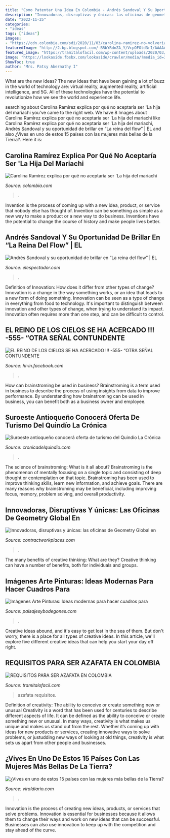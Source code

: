 ```yaml
---
title: "Como Patentar Una Idea En Colombia - Andrés Sandoval Y Su Oportunidad De Brillar En “la Reina Del Flow”"
description: "Innovadoras, disruptivas y únicas: las oficinas de geometry global en"
date: "2022-11-25"
categories:
- "ideas"
tags: ["ideas"]
images:
- "https://cdn.colombia.com/sdi/2020/11/03/carolina-ramirez-no-volveria-a-ser-la-hija-del-mariachi-868495.jpg"
featuredImage: "http://2.bp.blogspot.com/-BRbYRdnZA_Y/VcpOFOtd3rI/AAAAAAADfmc/p4p_I1mtC7w/s1600/ideas-cuadros-dormitorios-infantiles%2B_06.JPG"
featured_image: "https://tramitalofacil.com/wp-content/uploads/2020/03/requisitos-para-ser-azafata-en-colombia-13-3.jpg"
image: "https://lookaside.fbsbx.com/lookaside/crawler/media/?media_id=3740740232679552"
ShowToc: true
author: "Mrs. Patsy Abernathy I"
---
```



What are the new ideas?
The new ideas that have been gaining a lot of buzz in the world of technology are: virtual reality, augmented reality, artificial intelligence, and 5G. All of these technologies have the potential to revolutionize how we see the world and experience life.

	

		
searching about Carolina Ramírez explica por qué no aceptaría ser &#039;La hija del mariachi you've came to the right web. We have 8 Images about Carolina Ramírez explica por qué no aceptaría ser &#039;La hija del mariachi like Carolina Ramírez explica por qué no aceptaría ser &#039;La hija del mariachi, Andrés Sandoval y su oportunidad de brillar en “La reina del flow” | EL and also ¿Vives en uno de estos 15 países con las mujeres más bellas de la Tierra?. Here it is:
		
    
## Carolina Ramírez Explica Por Qué No Aceptaría Ser &#039;La Hija Del Mariachi

<img loading=lazy src="https://cdn.colombia.com/sdi/2020/11/03/carolina-ramirez-no-volveria-a-ser-la-hija-del-mariachi-868495.jpg" onerror="this.onerror=null;this.src='https://tse3.mm.bing.net/th?id=OIP.nMgAVFP2j7u-5L7J2ZrjTQHaEA&amp;pid=15.1';" alt="Carolina Ramírez explica por qué no aceptaría ser &#039;La hija del mariachi">

_Source: colombia.com_

>. 

	

Invention is the process of coming up with a new idea, product, or service that nobody else has thought of. Invention can be something as simple as a new way to make a product or a new way to do business. Inventions have the potential to change the course of history and make people lives better.

    
## Andrés Sandoval Y Su Oportunidad De Brillar En “La Reina Del Flow” | EL

<img loading=lazy src="https://www.elespectador.com/resizer/HVbQhafok6i5WQyhINGNQLM0bUU=/657x0/filters:format(jpeg)/cloudfront-us-east-1.images.arcpublishing.com/elespectador/YOVDH5G6XFHQFHIGSOTDP7OYWU.jpg" onerror="this.onerror=null;this.src='https://tse4.mm.bing.net/th?id=OIP.WvQDNmvV9StDcNjie4cIxQHaE7&amp;pid=15.1';" alt="Andrés Sandoval y su oportunidad de brillar en “La reina del flow” | EL">

_Source: elespectador.com_

>. 

	

Definition of Innovation: How does it differ from other types of change?
Innovation is a change in the way something works, or an idea that leads to a new form of doing something. Innovation can be seen as a type of change in everything from food to technology. It's important to distinguish between innovation and other types of change, when trying to understand its impact. Innovation often requires more than one step, and can be difficult to control.

    
## EL REINO DE LOS CIELOS SE HA ACERCADO !!! -555- “OTRA SEÑAL CONTUNDENTE

<img loading=lazy src="https://lookaside.fbsbx.com/lookaside/crawler/media/?media_id=3740740232679552" onerror="this.onerror=null;this.src='https://tse3.mm.bing.net/th?id=OIP.3LBNwAWoUUO1rRHJ_GRDNgHaFj&amp;pid=15.1';" alt="EL REINO DE LOS CIELOS SE HA ACERCADO !!! -555- “OTRA SEÑAL CONTUNDENTE">

_Source: hi-in.facebook.com_

>. 

	

How can brainstroming be used in business?
Brainstroming is a term used in business to describe the process of using insights from data to improve performance. By understanding how brainstroming can be used in business, you can benefit both as a business owner and employee.

    
## Suroeste Antioqueño Conocerá Oferta De Turismo Del Quindío La Crónica

<img loading=lazy src="https://www.cronicadelquindio.com/files/noticias/20120321065726.jpg" onerror="this.onerror=null;this.src='https://tse3.mm.bing.net/th?id=OIP.hohogrSdl4Ozf5dvuJ8H5wHaE8&amp;pid=15.1';" alt="Suroeste antioqueño conocerá oferta de turismo del Quindío La Crónica">

_Source: cronicadelquindio.com_

>. 

	

The science of brainstroming: What is it all about?
Brainstroming is the phenomenon of mentally focusing on a single topic and consisting of deep thought or contemplation on that topic. Brainstroming has been used to improve thinking skills, learn new information, and achieve goals. There are many reasons why brainstroming may be beneficial, including improving focus, memory, problem solving, and overall productivity.

    
## Innovadoras, Disruptivas Y únicas: Las Oficinas De Geometry Global En

<img loading=lazy src="https://contractworkplaces.com/web/wp-content/uploads/2019/06/Diseño-y-construcción-de-oficinas-de-WPP-por-Contract-Workplaces-3.jpg" onerror="this.onerror=null;this.src='https://tse3.mm.bing.net/th?id=OIP.48Uj_MJkCYl8iUdu4DKiNQHaFj&amp;pid=15.1';" alt="Innovadoras, disruptivas y únicas: las oficinas de Geometry Global en">

_Source: contractworkplaces.com_

>. 

	

The many benefits of creative thinking: What are they?
Creative thinking can have a number of benefits, both for individuals and groups.

    
## Imágenes Arte Pinturas: Ideas Modernas Para Hacer Cuadros Para

<img loading=lazy src="http://2.bp.blogspot.com/-BRbYRdnZA_Y/VcpOFOtd3rI/AAAAAAADfmc/p4p_I1mtC7w/s1600/ideas-cuadros-dormitorios-infantiles%2B_06.JPG" onerror="this.onerror=null;this.src='https://tse4.mm.bing.net/th?id=OIP.KmIV616ACNDYJ1elPzTEDAHaFl&amp;pid=15.1';" alt="Imágenes Arte Pinturas: Ideas modernas para hacer cuadros para">

_Source: paisajesybodegones.com_

>. 

	

Creative ideas abound, and it's easy to get lost in the sea of them. But don't worry, there is a place for all types of creative ideas. In this article, we'll explore five different creative ideas that can help you start your day off right.

    
## REQUISITOS PARA SER AZAFATA EN COLOMBIA

<img loading=lazy src="https://tramitalofacil.com/wp-content/uploads/2020/03/requisitos-para-ser-azafata-en-colombia-13-3.jpg" onerror="this.onerror=null;this.src='https://tse4.mm.bing.net/th?id=OIP.NTUE46UGAuXg2ixOPlHsFwHaHa&amp;pid=15.1';" alt="REQUISITOS PARA SER AZAFATA EN COLOMBIA">

_Source: tramitalofacil.com_

>azafata requisitos. 

	

Definition of creativity: The ability to conceive or create something new or unusual
Creativity is a word that has been used for centuries to describe different aspects of life. It can be defined as the ability to conceive or create something new or unusual. In many ways, creativity is what makes us unique and makes us stand out from the rest. Whether it’s coming up with ideas for new products or services, creating innovative ways to solve problems, or justudding new ways of looking at old things, creativity is what sets us apart from other people and businesses.

    
## ¿Vives En Uno De Estos 15 Países Con Las Mujeres Más Bellas De La Tierra?

<img loading=lazy src="https://www.viraldiario.com/wp-content/uploads/2017/03/paises-mujeres-mas-bellas-26.jpg" onerror="this.onerror=null;this.src='https://tse3.mm.bing.net/th?id=OIP.EWB7tn0jMw3NCL8kIXaOtwHaJ3&amp;pid=15.1';" alt="¿Vives en uno de estos 15 países con las mujeres más bellas de la Tierra?">

_Source: viraldiario.com_

>. 

	

Innovation is the process of creating new ideas, products, or services that solve problems. Innovation is essential for businesses because it allows them to change their ways and work on new ideas that can be successful. Businesses can also use innovation to keep up with the competition and stay ahead of the curve.

